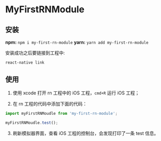 # MyFirstRNModule

## 安装

**npm:** `npm i my-first-rn-module`
**yarn:** `yarn add my-first-rn-module`

安装成功之后要链接到工程中:

`react-native link`

## 使用

1. 使用 xcode 打开 rn 工程中的 iOS 工程，`cmd+R` 运行 iOS 工程；

2. 在 rn 工程的代码中添加下面的代码：
```js
import myFirstRNMoudle from 'my-first-rn-module';

myFirstRNMoudle.test();
```

3. 刷新模拟器界面，查看 iOS 工程的控制台，会发现打印了一条 test 信息。
